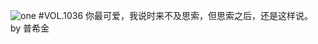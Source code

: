 ![one](http://image.wufazhuce.com/Ft7bHDvhXuq1HMVcc7s536uAPBzq)
#VOL.1036
你最可爱，我说时来不及思索，但思索之后，还是这样说。 by 普希金